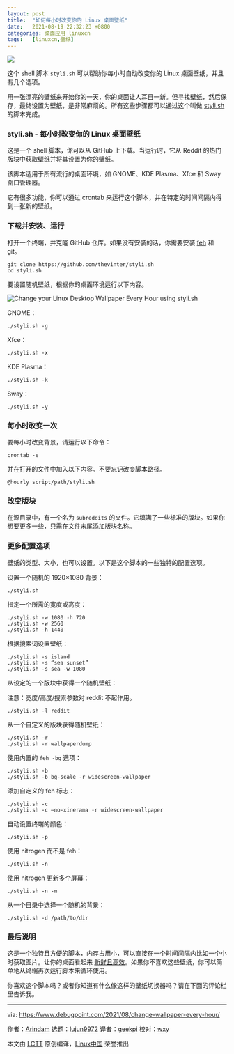 ```yaml
---
layout: post
title:	"如何每小时改变你的 Linux 桌面壁纸"
date:	2021-08-19 22:32:23 +0800 
categories:	桌面应用 linuxcn 
tags:	[linuxcn,壁纸]
---
```



![](/Asserts/Images//attachment/album/202108/19/223054ga6b8a8paa61u31u.jpg)


这个 shell 脚本 `styli.sh` 可以帮助你每小时自动改变你的 Linux 桌面壁纸，并且有几个选项。


用一张漂亮的壁纸来开始你的一天，你的桌面让人耳目一新。但寻找壁纸，然后保存，最终设置为壁纸，是非常麻烦的。所有这些步骤都可以通过这个叫做 [styli.sh](https://github.com/thevinter/styli.sh) 的脚本完成。


### styli.sh - 每小时改变你的 Linux 桌面壁纸


这是一个 shell 脚本，你可以从 GitHub 上下载。当运行时，它从 Reddit 的热门版块中获取壁纸并将其设置为你的壁纸。


该脚本适用于所有流行的桌面环境，如 GNOME、KDE Plasma、Xfce 和 Sway 窗口管理器。


它有很多功能，你可以通过 crontab 来运行这个脚本，并在特定的时间间隔内得到一张新的壁纸。


### 下载并安装、运行


打开一个终端，并克隆 GitHub 仓库。如果没有安装的话，你需要安装 [feh](https://feh.finalrewind.org/) 和 git。



```
git clone https://github.com/thevinter/styli.sh
cd styli.sh

```

要设置随机壁纸，根据你的桌面环境运行以下内容。


![Change your Linux Desktop Wallpaper Every Hour using styli.sh](/Asserts/Images//attachment/album/202108/19/223224wrbzbdqmxemx3f36.jpg)


GNOME：



```
./styli.sh -g

```

Xfce：



```
./styli.sh -x

```

KDE Plasma：



```
./styli.sh -k

```

Sway：



```
./styli.sh -y

```

### 每小时改变一次


要每小时改变背景，请运行以下命令：



```
crontab -e

```

并在打开的文件中加入以下内容。不要忘记改变脚本路径。



```
@hourly script/path/styli.sh

```

### 改变版块


在源目录中，有一个名为 `subreddits` 的文件。它填满了一些标准的版块。如果你想要更多一些，只需在文件末尾添加版块名称。


### 更多配置选项


壁纸的类型、大小，也可以设置。以下是这个脚本的一些独特的配置选项。


设置一个随机的 1920×1080 背景：



```
./styli.sh

```

指定一个所需的宽度或高度：



```
./styli.sh -w 1080 -h 720
./styli.sh -w 2560
./styli.sh -h 1440

```

根据搜索词设置壁纸：



```
./styli.sh -s island
./styli.sh -s “sea sunset”
./styli.sh -s sea -w 1080

```

从设定的一个版块中获得一个随机壁纸：


注意：宽度/高度/搜索参数对 reddit 不起作用。



```
./styli.sh -l reddit

```

从一个自定义的版块获得随机壁纸：



```
./styli.sh -r
./styli.sh -r wallpaperdump

```

使用内置的 `feh -bg` 选项：



```
./styli.sh -b
./styli.sh -b bg-scale -r widescreen-wallpaper

```

添加自定义的 feh 标志：



```
./styli.sh -c
./styli.sh -c –no-xinerama -r widescreen-wallpaper

```

自动设置终端的颜色：



```
./styli.sh -p

```

使用 nitrogen 而不是 feh：



```
./styli.sh -n

```

使用 nitrogen 更新多个屏幕：



```
./styli.sh -n -m

```

从一个目录中选择一个随机的背景：



```
./styli.sh -d /path/to/dir

```

### 最后说明


这是一个独特且方便的脚本，内存占用小，可以直接在一个时间间隔内比如一个小时获取图片。让你的桌面看起来 [新鲜且高效](https://www.debugpoint.com/category/themes)。如果你不喜欢这些壁纸，你可以简单地从终端再次运行脚本来循环使用。


你喜欢这个脚本吗？或者你知道有什么像这样的壁纸切换器吗？请在下面的评论栏里告诉我。




---


via: <https://www.debugpoint.com/2021/08/change-wallpaper-every-hour/>


作者：[Arindam](https://www.debugpoint.com/author/admin1/) 选题：[lujun9972](https://github.com/lujun9972) 译者：[geekpi](https://github.com/geekpi) 校对：[wxy](https://github.com/wxy)


本文由 [LCTT](https://github.com/LCTT/TranslateProject) 原创编译，[Linux中国](https://linux.cn/) 荣誉推出
